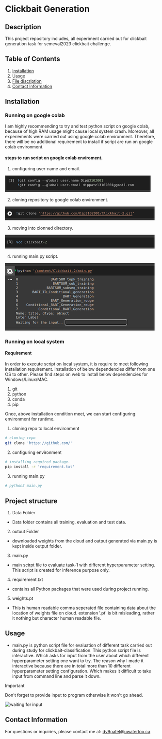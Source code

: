 # Clickbait Generation

## Description
This project repository includes, all experiment carried out for clickbait generation task for semeval2023 clickbait challenge. 

## Table of Contents
1. [Installation](#installation)
2. [Uasge](#usage)
4. [File discription](#file-discription)
3. [Contact Information](#contact-information)

## Installation

### Running on google colab
I am highly recommending to try and test python script on google colab, because of high RAM usage might cause local system crash. Moreover, all experiements were carried out using google colab environment. Therefore, there will be no additional requirement to install if script are run on google colab environment. 

#### steps to run script on google colab enviroment.
1. configuring user-name and email.


![configuring user-name and email address](https://github.com/Dip3102001/Clickbait-1/blob/main/SS/config_name_email.png)

2. cloning repository to google colab environment.


![cloning repo to colab](https://github.com/Dip3102001/Clickbait-2/blob/main/SS/clickbait_2.png)

3. moving into clonned directory.


![chdir](https://github.com/Dip3102001/Clickbait-2/blob/main/SS/clickbait_2_mv.png)

4. running main.py script.


![running main.py](https://github.com/Dip3102001/Clickbait-2/blob/main/SS/clickbait_2_waiting_for_input.png)
 
### Running on local system

#### Requirement 
In order to execute script on local system, it is require to meet following installation requirement. Installation of below dependencies differ from one OS to other. Please find steps on web to install below dependencies for Windows/Linux/MAC. 

1. git
2. python
3. conda
4. pip

Once, above installation condition meet, we can start configuring environment for runtime.

1. cloning repo to local environment
```bash
# cloning repo
git clone 'https://github.com/'
```

2. configuring environment
```bash
# installing required package.
pip install -r 'requirement.txt'
```

3. running main.py 
```bash
# python3 main.py
```
 
## Project structure

1. Data Folder
- Data folder contains all training, evaluation and test data.

2. outout Folder
- downloaded weights from the cloud and output generated via main.py is kept inside output folder.

3. main.py
- main scirpt file to evaluate task-1 with different hyperparameter setting. This script is created for inference purpose only. 

4. requirement.txt
- contains all Python packages that were used during project running.

5. weights.pt
- This is human readable comma seperated file containing data about the location of weights file on cloud. extension '.pt' is bit misleading, rather it nothing but character human readable file.


## Usage

- main.py is python script file for evaluation of different task carried out during study for clickbait-classification. This python script file is interactive. Which asks for input from the user about which different hyperparameter setting one want to try. The reason why I made it interactive because there are in total more than 10 different hyperparameter setting configuration. Which makes it difficult to take input from command line and parse it down. 

> [!IMPORTANT]
> Don't forget to provide input to program otherwise it won't go ahead.

![waiting for input](https://github.com/Dip3102001/Clickbait-1/blob/main/SS/clickbait_2_waiting_for_input.png)





## Contact Information
For questions or inquiries, please contact me at: [dv9patel@uwaterloo.ca](mailto:dv9patel@uwaterloo.ca)
